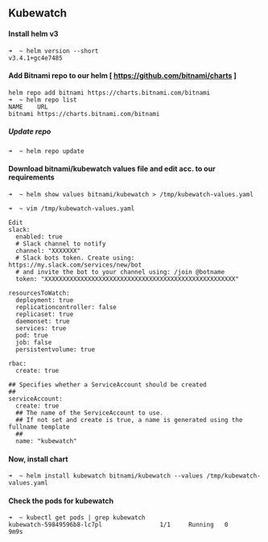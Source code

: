 ## Kubewatch
#### Install helm v3
```
➜  ~ helm version --short
v3.4.1+gc4e7485
```

#### Add Bitnami repo to our helm [ https://github.com/bitnami/charts ]
```
helm repo add bitnami https://charts.bitnami.com/bitnami
➜  ~ helm repo list
NAME    URL
bitnami https://charts.bitnami.com/bitnami
```
##### Update repo
```
➜  ~ helm repo update
```

#### Download bitnami/kubewatch values file and edit acc. to our requirements
```
➜  ~ helm show values bitnami/kubewatch > /tmp/kubewatch-values.yaml

➜  ~ vim /tmp/kubewatch-values.yaml

Edit 
slack:
  enabled: true
  # Slack channel to notify
  channel: "XXXXXXX"
  # Slack bots token. Create using: https://my.slack.com/services/new/bot
  # and invite the bot to your channel using: /join @botname
  token: "XXXXXXXXXXXXXXXXXXXXXXXXXXXXXXXXXXXXXXXXXXXXXXXXXXXXX"
  
resourcesToWatch:
  deployment: true
  replicationcontroller: false
  replicaset: true
  daemonset: true
  services: true
  pod: true
  job: false
  persistentvolume: true

rbac:
  create: true

## Specifies whether a ServiceAccount should be created
##
serviceAccount:
  create: true
  ## The name of the ServiceAccount to use.
  ## If not set and create is true, a name is generated using the fullname template
  ##
  name: "kubewatch"
```
#### Now, install chart
```
➜  ~ helm install kubewatch bitnami/kubewatch --values /tmp/kubewatch-values.yaml
```

#### Check the pods for kubewatch
```
➜  ~ kubectl get pods | grep kubewatch
kubewatch-59849596b8-lc7pl                1/1     Running   0          9m9s
```
